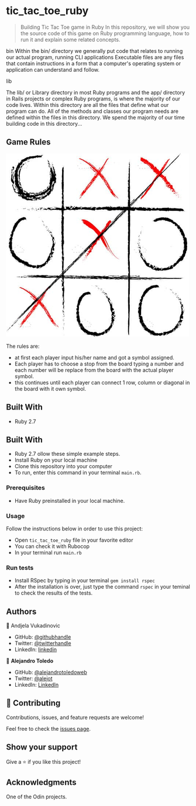 # tic_tac_toe_ruby
> Building Tic Tac Toe game in Ruby
 In this repository, we will show you the source code of this game on Ruby programming language, how to run it and explain some related concepts.

 bin
 Within the bin/ directory we generally put code that relates to running our actual program, running CLI applications Executable files are any files that contain instructions in a form that a computer's operating system or application can understand and follow. 

 lib

The lib/ or Library directory in most Ruby programs and the app/ directory in Rails projects or complex Ruby programs, is where the majority of our code lives. Within this directory are all the files that define what our program can do. All of the methods and classes our program needs are defined within the files in this directory. 
We spend the majority of our time building code in this directory...

## Game Rules

![tic-tac-toe-picture](./example-tic-tac-toe.jpg)

The rules are:

- at first each player input his/her name and got a symbol assigned.
- Each player has to choose a stop from the board typing a number and each number will be replace from the board with the actual player symbol.
- this continues until each player can connect 1 row, column or diagonal in the board with it own symbol.

## Built With

- Ruby 2.7

## Built With

- Ruby 2.7
ollow these simple example steps.
- Install Ruby on your local machine
- Clone this repository into your computer
- To run, enter this command in your terminal `main.rb`.

### Prerequisites

- Have Ruby preinstalled in your local machine.


### Usage

Follow the instructions below in order to use this project:

- Open `tic_tac_toe_ruby` file in your favorite editor
- You can check it with Rubocop
- In your terminal run `main.rb`

### Run tests

- Install RSpec by typing in your terminal `gem install rspec`
- After the installation is over, just type the command `rspec` in your teminal to check the results of the tests.

## Authors

👤 Andjela Vukadinovic 

- GitHub: [@githubhandle](https://github.com/410AngelaVu)
- Twitter: [@twitterhandle](@vukadinov7)
- LinkedIn: [linkedin](https://www.linkedin.com/in/andjela-vukadinovic-67a21b1b2/)

👤  **Alejandro Toledo**
- GitHub: [@alejandrotoledoweb](https://github.com/alejandrotoledoweb)
- Twitter: [@alejot](https://twitter.com/alejot)
- LinkedIn: [LinkedIn](https://www.linkedin.com/in/alejandro-toledo-3b444b109/)

## 🤝 Contributing

Contributions, issues, and feature requests are welcome!

Feel free to check the [issues page](https://github.com/alejandrotoledoweb/tic_tac_toe_ruby/issues).

## Show your support

Give a ⭐️ if you like this project!

## Acknowledgments

One of the Odin projects.